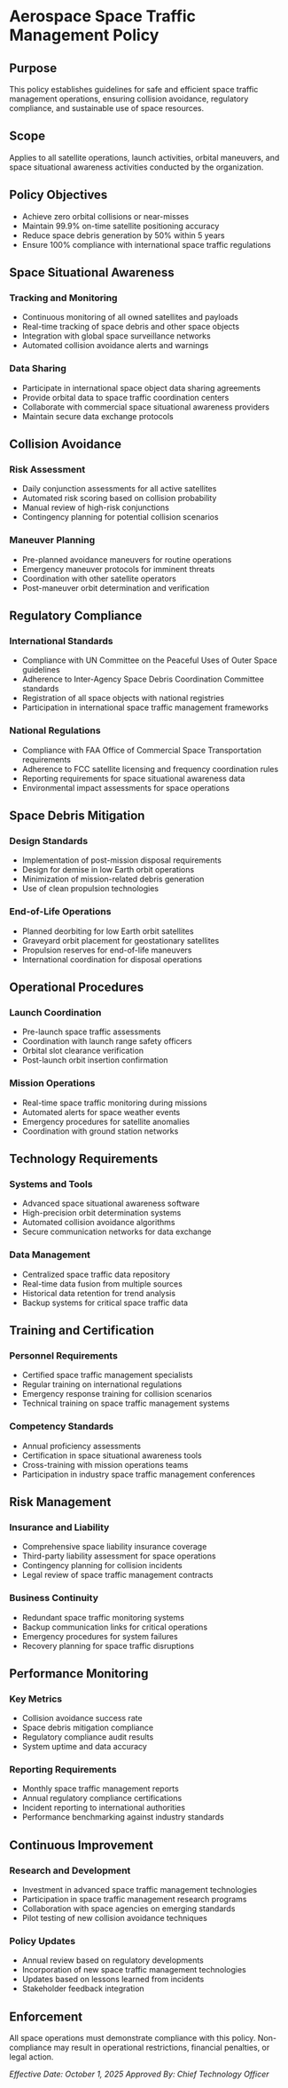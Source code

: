 # Aerospace Space Traffic Management Policy

## Purpose
This policy establishes guidelines for safe and efficient space traffic management operations, ensuring collision avoidance, regulatory compliance, and sustainable use of space resources.

## Scope
Applies to all satellite operations, launch activities, orbital maneuvers, and space situational awareness activities conducted by the organization.

## Policy Objectives
- Achieve zero orbital collisions or near-misses
- Maintain 99.9% on-time satellite positioning accuracy
- Reduce space debris generation by 50% within 5 years
- Ensure 100% compliance with international space traffic regulations

## Space Situational Awareness

### Tracking and Monitoring
- Continuous monitoring of all owned satellites and payloads
- Real-time tracking of space debris and other space objects
- Integration with global space surveillance networks
- Automated collision avoidance alerts and warnings

### Data Sharing
- Participate in international space object data sharing agreements
- Provide orbital data to space traffic coordination centers
- Collaborate with commercial space situational awareness providers
- Maintain secure data exchange protocols

## Collision Avoidance

### Risk Assessment
- Daily conjunction assessments for all active satellites
- Automated risk scoring based on collision probability
- Manual review of high-risk conjunctions
- Contingency planning for potential collision scenarios

### Maneuver Planning
- Pre-planned avoidance maneuvers for routine operations
- Emergency maneuver protocols for imminent threats
- Coordination with other satellite operators
- Post-maneuver orbit determination and verification

## Regulatory Compliance

### International Standards
- Compliance with UN Committee on the Peaceful Uses of Outer Space guidelines
- Adherence to Inter-Agency Space Debris Coordination Committee standards
- Registration of all space objects with national registries
- Participation in international space traffic management frameworks

### National Regulations
- Compliance with FAA Office of Commercial Space Transportation requirements
- Adherence to FCC satellite licensing and frequency coordination rules
- Reporting requirements for space situational awareness data
- Environmental impact assessments for space operations

## Space Debris Mitigation

### Design Standards
- Implementation of post-mission disposal requirements
- Design for demise in low Earth orbit operations
- Minimization of mission-related debris generation
- Use of clean propulsion technologies

### End-of-Life Operations
- Planned deorbiting for low Earth orbit satellites
- Graveyard orbit placement for geostationary satellites
- Propulsion reserves for end-of-life maneuvers
- International coordination for disposal operations

## Operational Procedures

### Launch Coordination
- Pre-launch space traffic assessments
- Coordination with launch range safety officers
- Orbital slot clearance verification
- Post-launch orbit insertion confirmation

### Mission Operations
- Real-time space traffic monitoring during missions
- Automated alerts for space weather events
- Emergency procedures for satellite anomalies
- Coordination with ground station networks

## Technology Requirements

### Systems and Tools
- Advanced space situational awareness software
- High-precision orbit determination systems
- Automated collision avoidance algorithms
- Secure communication networks for data exchange

### Data Management
- Centralized space traffic data repository
- Real-time data fusion from multiple sources
- Historical data retention for trend analysis
- Backup systems for critical space traffic data

## Training and Certification

### Personnel Requirements
- Certified space traffic management specialists
- Regular training on international regulations
- Emergency response training for collision scenarios
- Technical training on space traffic management systems

### Competency Standards
- Annual proficiency assessments
- Certification in space situational awareness tools
- Cross-training with mission operations teams
- Participation in industry space traffic management conferences

## Risk Management

### Insurance and Liability
- Comprehensive space liability insurance coverage
- Third-party liability assessment for space operations
- Contingency planning for collision incidents
- Legal review of space traffic management contracts

### Business Continuity
- Redundant space traffic monitoring systems
- Backup communication links for critical operations
- Emergency procedures for system failures
- Recovery planning for space traffic disruptions

## Performance Monitoring

### Key Metrics
- Collision avoidance success rate
- Space debris mitigation compliance
- Regulatory compliance audit results
- System uptime and data accuracy

### Reporting Requirements
- Monthly space traffic management reports
- Annual regulatory compliance certifications
- Incident reporting to international authorities
- Performance benchmarking against industry standards

## Continuous Improvement

### Research and Development
- Investment in advanced space traffic management technologies
- Participation in space traffic management research programs
- Collaboration with space agencies on emerging standards
- Pilot testing of new collision avoidance techniques

### Policy Updates
- Annual review based on regulatory developments
- Incorporation of new space traffic management technologies
- Updates based on lessons learned from incidents
- Stakeholder feedback integration

## Enforcement
All space operations must demonstrate compliance with this policy. Non-compliance may result in operational restrictions, financial penalties, or legal action.

*Effective Date: October 1, 2025*
*Approved By: Chief Technology Officer*
